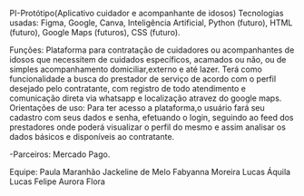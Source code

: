 PI-Protótipo(Aplicativo cuidador e acompanhante de idosos)
Tecnologias usadas: Figma, Google, Canva, Inteligência Artificial, Python (futuro), HTML (futuro), Google Maps (futuros), CSS (futuro).

Funções: Plataforma para contratação de cuidadores ou acompanhantes de idosos que necessitem de cuidados específicos, acamados ou não, ou de simples acompanhamento domiciliar,externo e até lazer. Terá como funcionalidade a busca do prestador de serviço de acordo com o perfil desejado pelo contratante, com registro de todo atendimento e comunicação direta via whatsapp e localização atravez do google maps.
Orientações de uso: Para ter acesso a plataforma,o usuário fará seu cadastro com seus dados e senha, efetuando o login, seguindo ao feed dos prestadores onde poderá visualizar o perfil do mesmo e assim analisar os dados básicos e disponíveis ao contratante.

-Parceiros: Mercado Pago.

Equipe: Paula Maranhão Jackeline de Melo Fabyanna Moreira Lucas Áquila Lucas Felipe Aurora Flora

